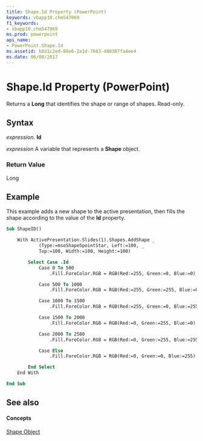 ```yaml
---
title: Shape.Id Property (PowerPoint)
keywords: vbapp10.chm547069
f1_keywords:
- vbapp10.chm547069
ms.prod: powerpoint
api_name:
- PowerPoint.Shape.Id
ms.assetid: b8d1c2ed-08e6-2a1d-7603-d80387fa4ee4
ms.date: 06/08/2017
---
```



# Shape.Id Property (PowerPoint)

Returns a **Long** that identifies the shape or range of shapes. Read-only.


## Syntax

 _expression_. **Id**

 _expression_ A variable that represents a **Shape** object.


### Return Value

Long


## Example

This example adds a new shape to the active presentation, then fills the shape according to the value of the **Id** property.


```vb
Sub ShapeID()

    With ActivePresentation.Slides(1).Shapes.AddShape _
            (Type:=msoShape5pointStar, Left:=100, _
            Top:=100, Width:=100, Height:=100)

        Select Case .Id
            Case 0 To 500
                .Fill.ForeColor.RGB = RGB(Red:=255, Green:=0, Blue:=0)

            Case 500 To 1000
                .Fill.ForeColor.RGB = RGB(Red:=255, Green:=255, Blue:=0)

            Case 1000 To 1500
                .Fill.ForeColor.RGB = RGB(Red:=255, Green:=0, Blue:=255)

            Case 1500 To 2000
                .Fill.ForeColor.RGB = RGB(Red:=0, Green:=255, Blue:=0)

            Case 2000 To 2500
                .Fill.ForeColor.RGB = RGB(Red:=0, Green:=255, Blue:=255)

            Case Else
                .Fill.ForeColor.RGB = RGB(Red:=0, Green:=0, Blue:=255)

        End Select
    End With

End Sub
```


## See also


#### Concepts


[Shape Object](shape-object-powerpoint.md)


